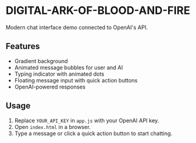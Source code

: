 # DIGITAL-ARK-OF-BLOOD-AND-FIRE

Modern chat interface demo connected to OpenAI's API.

## Features

- Gradient background
- Animated message bubbles for user and AI
- Typing indicator with animated dots
- Floating message input with quick action buttons
- OpenAI-powered responses

## Usage

1. Replace `YOUR_API_KEY` in `app.js` with your OpenAI API key.
2. Open `index.html` in a browser.
3. Type a message or click a quick action button to start chatting.
